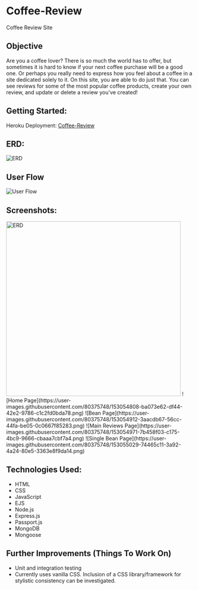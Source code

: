 # Coffee-Review
Coffee Review Site

## Objective
Are you a coffee lover? There is so much the world has to offer, but sometimes it is hard to know if your next coffee purchase will be a good one. Or perhaps you really need to express how you feel about a coffee in a site dedicated solely to it. On this site, you are able to do just that. You can see reviews for some of the most popular coffee products, create your own review, and update or delete a review you've created!

## Getting Started:
Heroku Deployment: [Coffee-Review](https://nem-coffee-review.herokuapp.com/)

## ERD:
![ERD](https://user-images.githubusercontent.com/80375748/153024921-04d25d84-c7dd-43e4-991a-be4a0199592d.PNG)

## User Flow
![User Flow](https://user-images.githubusercontent.com/80375748/153024883-d4d15d42-6f3e-4157-9ad1-e307d47939d4.PNG)

## Screenshots:
<img width="469" alt="ERD" src="https://user-images.githubusercontent.com/80375748/163689727-8c0d3ef3-62ce-44f8-8e6a-e62919ca52e8.PNG">
![Home Page](https://user-images.githubusercontent.com/80375748/153054808-ba073e62-df44-42e2-9786-c1c2fd0bda78.png)
![Bean Page](https://user-images.githubusercontent.com/80375748/153054912-3aacdb67-56cc-44fa-be05-0c0667f85283.png)
![Main Reviews Page](https://user-images.githubusercontent.com/80375748/153054971-7b458f03-c175-4bc9-9666-cbaaa7cbf7a4.png)
![Single Bean Page](https://user-images.githubusercontent.com/80375748/153055029-74465c11-3a92-4a24-80e5-3363e8f9da14.png)

## Technologies Used:
- HTML
- CSS
- JavaScript
- EJS
- Node.js
- Express.js
- Passport.js
- MongoDB
- Mongoose

## Further Improvements (Things To Work On)
- Unit and integration testing
- Currently uses vanilla CSS. Inclusion of a CSS library/framework for stylistic consistency can be investigated.
